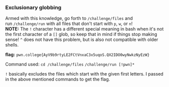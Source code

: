 ### Exclusionary globbing 

Armed with this knowledge, go forth to `/challenge/files` and run `/challenge/run` with all files that don't start with `p`, `w`, or `n`!
**NOTE:** The `!` character has a different special meaning in bash when it's not the first character of a `[]` glob, so keep that in mind if things stop making sense! `^` does not have this problem, but is also not compatible with older shells.

**flag:** `pwn.college{AyV9b9rtyLE2FCtVnxaC3x5uqoS.QX2IDO0wyNwkzNyEzW}`

Command used:
`cd /challenge/files`
`/challenge/run [!pwn]*`

`!` basically excludes the files which start with the given first letters. 
I passed in the above mentioned commands to get the flag. 